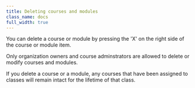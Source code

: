 ```yaml
---
title: Deleting courses and modules
class_name: docs
full_width: true
---
```


You can delete a course or module by pressing the 'X' on the right side of the course or module item. 

Only organization owners and course adminstrators are allowed to delete or modify courses and modules.

If you delete a course or a module, any courses that have been assigned to classes will remain intact for the lifetime of that class.